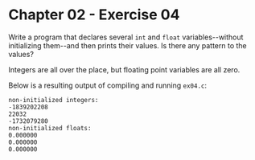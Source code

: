 # Chapter 02 - Exercise 04

Write a program that declares several `int` and `float` variables--without initializing them--and then prints their values. Is there any pattern to the values?  

Integers are all over the place, but floating point variables are all zero.  

Below is a resulting output of compiling and running `ex04.c`:  
```
non-initialized integers:
-1839202208
22032
-1732079280
non-initialized floats:
0.000000
0.000000
0.000000
```
